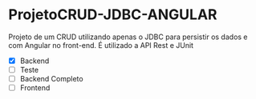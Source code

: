 # ProjetoCRUD-JDBC-ANGULAR
Projeto de um CRUD utilizando apenas o JDBC para persistir os dados e com Angular no front-end. É utilizado a API Rest e JUnit 

- [x] Backend
- [ ] Teste
- [ ] Backend Completo
- [ ] Frontend
